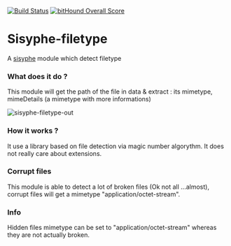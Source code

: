 [![Build Status](https://travis-ci.org/istex/sisyphe-filetype.svg?branch=master)](https://travis-ci.org/istex/sisyphe-filetype)
[![bitHound Overall Score](https://www.bithound.io/github/istex/sisyphe-filetype/badges/score.svg)](https://www.bithound.io/github/istex/sisyphe-filetype)

Sisyphe-filetype
=========
A [sisyphe](https://github.com/istex/sisyphe) module which detect filetype


### What does it do ?
This module will get the path of the file in data & extract : its mimetype, mimeDetails (a mimetype with more informations) 

![sisyphe-filetype-out](https://raw.githubusercontent.com/istex/sisyphe-filetype/master/sisyphe-filetype-out.png)

### How it works ?
It use a library based on file detection via magic number algorythm.
It does not really care about extensions.


### Corrupt files
This module is able to detect a lot of broken files (Ok not all ...almost), corrupt files will get a mimetype "application/octet-stream".

### Info 
Hidden files mimetype can be set to "application/octet-stream" whereas they are not actually broken.



